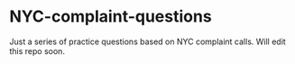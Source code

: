 # NYC-complaint-questions
Just a series of practice questions based on NYC complaint calls. Will edit this repo soon.

